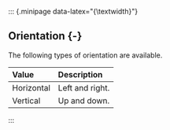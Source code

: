 ::: {.minipage data-latex="{\textwidth}"}
## Orientation {-}

The following types of orientation are available.

**Value**   |   **Description**
| :-- | :-- |
Horizontal   |   Left and right.
Vertical   |   Up and down.
:::




